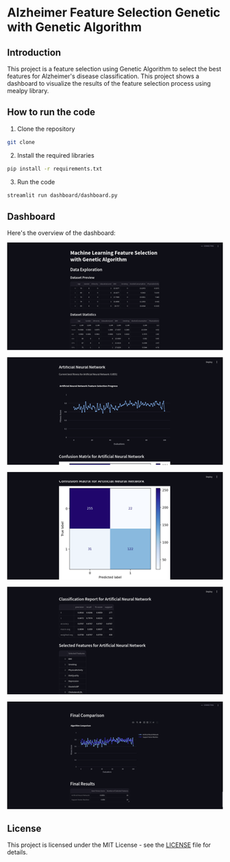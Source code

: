 # Alzheimer Feature Selection Genetic with Genetic Algorithm

## Introduction

This project is a feature selection using Genetic Algorithm to select the best features for Alzheimer's disease classification. This project shows a dashboard to visualize the results of the feature selection process using mealpy library.

## How to run the code
1. Clone the repository
```bash
git clone 
```

2. Install the required libraries
```bash
pip install -r requirements.txt
```
3. Run the code
```bash
streamlit run dashboard/dashboard.py
```

## Dashboard

Here's the overview of the dashboard:

![Dashboard](images/1.png)

![Dashboard](images/2.png)

![Dashboard](images/3.png)

![Dashboard](images/4.png)

![Dashboard](images/5.png)

## License

This project is licensed under the MIT License - see the [LICENSE](LICENSE) file for details.